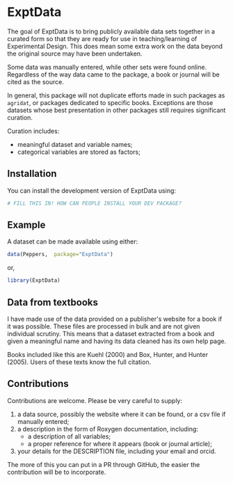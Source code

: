 
# ExptData

<!-- badges: start -->
<!-- badges: end -->

The goal of ExptData is to bring publicly available data sets together in a  curated form so that they are ready for use in teaching/learning of Experimental Design. This does mean some extra work on the data beyond the original source may have been undertaken.

Some data was manually entered, while other sets were found online. Regardless of the way data came to the package, a book or journal  will be cited as the source.

In general, this package will not duplicate efforts made in such packages as `agridat`, or packages dedicated to specific books. Exceptions are those datasets whose best presentation in other packages still requires significant curation. 

Curation includes:
- meaningful dataset and variable names;
- categorical variables are stored as factors;

## Installation

You can install the development version of ExptData using:

``` r
# FILL THIS IN! HOW CAN PEOPLE INSTALL YOUR DEV PACKAGE?
```

## Example

A dataset can be made available using either:

``` r
data(Peppers,  package="ExptData")
```

or, 

``` r
library(ExptData)
```


## Data from textbooks

I have made use of the data provided on a publisher's website for a book if it was possible. These files are processed in bulk and are not given  individual scrutiny. This means that a dataset extracted from a book and given a meaningful name and having its data cleaned has its own help page.

Books included like this are Kuehl (2000) and Box, Hunter, and Hunter (2005). Users of these texts know the full citation.


## Contributions

Contributions are welcome. Please be very careful to supply:

1. a data source, possibly the website where it can be found, or a csv file if manually entered;
2. a description in the form of Roxygen documentation, including:
    - a description of all variables;
    -  a proper reference for where it appears (book or journal article);
3. your details for the DESCRIPTION file, including your email and orcid.

The more of this you can put in a PR through GitHub, the easier the contribution will be to incorporate.
